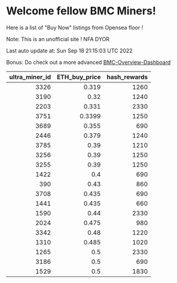 # Welcome fellow BMC Miners!
Here is a list of "Buy Now" listings from Opensea floor !

Note: This is an unofficial site ! NFA DYOR

Last auto update at: Sun Sep 18 21:15:03 UTC 2022

Bonus: Do check out a more advanced [BMC-Overview-Dashboard](https://dune.com/defifunk/BMC-Overview-Dashboard)


|   ultra_miner_id |   ETH_buy_price |   hash_rewards |
|-----------------:|----------------:|---------------:|
|             3326 |          0.319  |           1260 |
|             3190 |          0.32   |           1240 |
|             2203 |          0.331  |           2330 |
|             3751 |          0.3399 |           1250 |
|             3689 |          0.355  |            690 |
|             2446 |          0.379  |           1240 |
|             3785 |          0.39   |           1210 |
|             3256 |          0.39   |           1250 |
|             3255 |          0.39   |           1250 |
|             1422 |          0.4    |            690 |
|              390 |          0.43   |            860 |
|             3708 |          0.435  |            690 |
|             1441 |          0.435  |            660 |
|             1590 |          0.44   |           2330 |
|             2024 |          0.475  |            980 |
|             3342 |          0.48   |           1220 |
|             1310 |          0.485  |           1020 |
|             1265 |          0.5    |           2330 |
|             3186 |          0.5    |            690 |
|             1529 |          0.5    |           1830 |